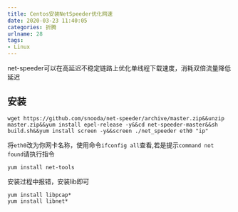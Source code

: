 ```yaml
---
title: Centos安装NetSpeeder优化网速
date: 2020-03-23 11:40:05
categories: 折腾
urlname: 28
tags:
- Linux
---
```

net-speeder可以在高延迟不稳定链路上优化单线程下载速度，消耗双倍流量降低延迟

## 安装
```
wget https://github.com/snooda/net-speeder/archive/master.zip&&unzip master.zip&&yum install epel-release -y&&cd net-speeder-master&&sh build.sh&&yum install screen -y&&screen ./net_speeder eth0 "ip"
```
将`eth0`改为你网卡名称，使用命令`ifconfig all`查看,若是提示`command not found`请执行指令
```
yum install net-tools
```

安装过程中报错，安装lib即可
```
yum install libpcap*
yum install libnet*
```